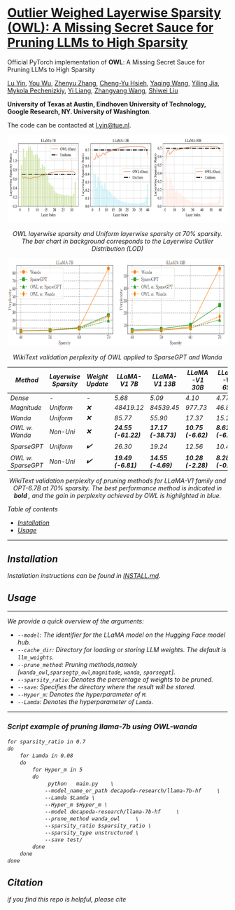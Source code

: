 #  [Outlier Weighed Layerwise Sparsity (OWL): A Missing Secret Sauce for Pruning LLMs to High Sparsity]()

Official PyTorch implementation of  **OWL**: A Missing Secret Sauce for Pruning LLMs to High Sparsity

[Lu Yin](https://luuyin.com//), [You Wu](https://research.google/people/YouWillWu/), [Zhenyu Zhang](https://scholar.google.com/citations?user=ZLyJRxoAAAAJ&hl=zh-CN), [Cheng-Yu Hsieh](https://chengyuhsieh.github.io/), [Yaqing Wang](https://yaqingwang.github.io/), [Yiling Jia](https://yilingjia.github.io/), [Mykola Pechenizkiy](https://www.tue.nl/en/research/researchers/mykola-pechenizkiy), [Yi Liang](https://research.google/people/108265/), [Zhangyang Wang](https://vita-group.github.io/), [Shiwei Liu](https://shiweiliuiiiiiii.github.io/)

**University of Texas at Austin, Eindhoven University of Technology, Google Research, NY. University of Washington**.

The code can be contacted at l.yin@tue.nl.


<p align="center">
<img src="./Images/Layer_wise_sparsity.png" width="700" height="200">
</p>


<p style="text-align: center;"><i> OWL layerwise sparsity and Uniform layerwise sparsity at 70% sparsity. The bar chart in background corresponds to the Layerwise Outlier Distribution (LOD)<i></p>


<p align="center">
<img src="./Images/ppl.png" width="700" height="200">
</p>

<p style="text-align: center;"><i>WikiText validation perplexity of OWL applied to SparseGPT and Wanda<i></p>





| **Method** | **Layerwise Sparsity** | **Weight Update** | **LLaMA-V1 7B** | **LLaMA-V1 13B** | **LLaMA-V1 30B** | **LLaMA-V1 65B** | **OPT 6.7B** |
|------------|------------------------|-------------------|----------------|------------------|------------------|------------------|--------------|
| Dense      | -                      | -                 | 5.68           | 5.09             | 4.10             | 4.77             | 10.13        |
| Magnitude  | Uniform                | ❌               | 48419.12       | 84539.45         | 977.73           | 46.89            | 290985.03    |
| Wanda      | Uniform                | ❌               | 85.77          | 55.90            | 17.37            | 15.23            | 162.92       |
| OWL w. Wanda | Non-Uni             | ❌               | **24.55 (-61.22)** | **17.17 (-38.73)** | **10.75 (-6.62)** | **8.61 (-6.62)** | **40.22 (-120.70)** |
| SparseGPT  | Uniform                | ✔️               | 26.30          | 19.24            | 12.56            | 10.45            | **20.29**    |
| OWL w. SparseGPT | Non-Uni         | ✔️               | **19.49 (-6.81)** | **14.55 (-4.69)** | **10.28 (-2.28)** | **8.28 (-0.64)** | 22.48 (2.19)  |

<p style="text-align: center;"><i>  WikiText validation perplexity of pruning methods for LLaMA-V1 family and OPT-6.7B at 70% sparsity. 
The best performance method is indicated in <b>bold </b>, and the gain in perplexity achieved by OWL is highlighted in blue.<i></p>




Table of contents
* [Installation](#installation)
* [Usage](#Usage)

--- 

## Installation 
Installation instructions can be found in [INSTALL.md](INSTALL.md).



## Usage

--- 
We provide a quick overview of the arguments:  
- `--model`: The identifier for the LLaMA model on the Hugging Face model hub.
- `--cache_dir`: Directory for loading or storing LLM weights. The default is `llm_weights`.
- `--prune_method`: Pruning methods,namely [`wanda_owl`,`sparsegtp_owl`,`magnitude`, `wanda`, `sparsegpt`].
- `--sparsity_ratio`: Denotes the percentage of weights to be pruned.
- `--save`: Specifies the directory where the result will be stored.
- `--Hyper_m`: Denotes the hyperparameter of `M`.
- `--Lamda`:  Denotes the hyperparameter of `Lamda`.




--- 
### Script example of pruning llama-7b using OWL-wanda

```
for sparsity_ratio in 0.7 
do
    for Lamda in 0.08
    do
        for Hyper_m in 5
        do
             python   main.py    \
            --model_name_or_path decapoda-research/llama-7b-hf     \
            --Lamda $Lamda \
            --Hyper_m $Hyper_m \
            --model decapoda-research/llama-7b-hf     \
            --prune_method wanda_owl     \
            --sparsity_ratio $sparsity_ratio \
            --sparsity_type unstructured \
            --save test/
        done
    done
done

```




## Citation
if you find this repo is helpful, please cite

```

```
